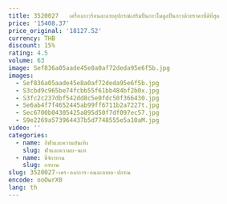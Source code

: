 ```yaml
---
title: 3520027   เครื่องกาวร้อนละลายอุปกรณ์เสริมปืนกาวโมดูลปืนกาวด้วยราคาที่ดีที่สุด
price: '15408.37'
price_original: '18127.52'
currency: THB
discount: 15%
rating: 4.5
volume: 63
image: Sef836a05aade45e8a0af72deda95e6f5b.jpg
images:
  - Sef836a05aade45e8a0af72deda95e6f5b.jpg
  - S3cbd9c965be74fcbb55f61bb484bf2b0x.jpg
  - S3fc2c237dbf542dd8c5e0fdc50f366430.jpg
  - Se6ab4f7f4652445ab99ff6711b2a7227t.jpg
  - Sec6700b04305425a895d50f7df097ec57.jpg
  - S9e2269a573964437b5d7748555e5a10aM.jpg
video: ''
categories:
  - name: กีฬาและความบันเทิง
    slug: ฬาและความบ-นเท
  - name: ขี่จักรยาน
    slug: กรยาน
slug: 3520027-เคร-องกาวร-อนละลายอ-ปกรณ
encode: ooOwrX0
lang: th
---
```

  